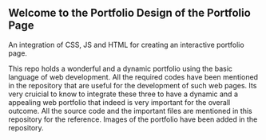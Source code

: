 ## Welcome to the Portfolio Design of the Portfolio Page

An integration of CSS, JS and  HTML for creating an interactive portfolio page.

This repo holds a wonderful and a dynamic portfolio using the basic language of web development. All the required codes have been mentioned in the repository that are useful for the development of such web pages. Its very cruicial to know to integrate these three to have a dynamic and a appealing web portfolio that indeed is very important for the overall outcome. All the source code and the important files are mentioned in this repository for the reference. Images of the portfolio have been added in the repository.  

